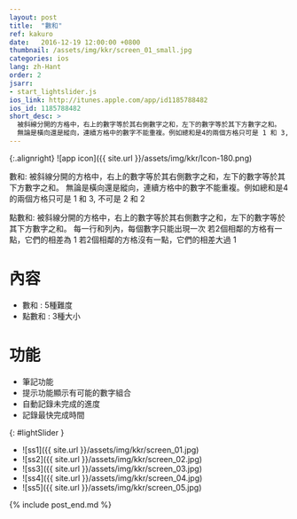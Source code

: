 ```yaml
---
layout: post
title:  "數和"
ref: kakuro
date:   2016-12-19 12:00:00 +0800
thumbnail: /assets/img/kkr/screen_01_small.jpg
categories: ios
lang: zh-Hant
order: 2
jsarr:
- start_lightslider.js
ios_link: http://itunes.apple.com/app/id1185788482
ios_id: 1185788482
short_desc: >
  被斜線分開的方格中，右上的數字等於其右側數字之和，左下的數字等於其下方數字之和。
  無論是橫向還是縱向，連續方格中的數字不能重複。例如總和是4的兩個方格只可是 1 和 3, 不可是 2 和 2
---
```


{:.alignright}
![app icon]({{ site.url }}/assets/img/kkr/Icon-180.png)

數和:
被斜線分開的方格中，右上的數字等於其右側數字之和，左下的數字等於其下方數字之和。
無論是橫向還是縱向，連續方格中的數字不能重複。例如總和是4的兩個方格只可是 1 和 3, 不可是 2 和 2

點數和:
被斜線分開的方格中，右上的數字等於其右側數字之和，左下的數字等於其下方數字之和。
每一行和列內，每個數字只能出現一次
若2個相鄰的方格有一點，它們的相差為 1
若2個相鄰的方格沒有一點，它們的相差大過 1

# 內容
- 數和 : 5種難度
- 點數和 : 3種大小

# 功能
- 筆記功能
- 提示功能顯示有可能的數字組合
- 自動記錄未完成的進度
- 記錄最快完成時間


{: #lightSlider }
*   ![ss1]({{ site.url }}/assets/img/kkr/screen_01.jpg)
*   ![ss2]({{ site.url }}/assets/img/kkr/screen_02.jpg)
*   ![ss3]({{ site.url }}/assets/img/kkr/screen_03.jpg)
*   ![ss4]({{ site.url }}/assets/img/kkr/screen_04.jpg)
*   ![ss5]({{ site.url }}/assets/img/kkr/screen_05.jpg)

{% include post_end.md %}
